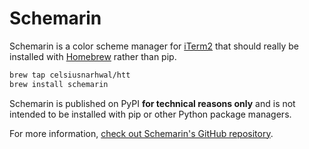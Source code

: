 # Schemarin

Schemarin is a color scheme manager for [iTerm2](https://iterm2.com) that should really be installed with 
[Homebrew](https://brew.sh) rather than pip.

```bash
brew tap celsiusnarhwal/htt
brew install schemarin
```

Schemarin is published on PyPI **for technical reasons only** and is not intended to be installed with pip or other
Python package managers.

For more information, [check out Schemarin's GitHub repository](https://schemarin.celsiusnarhwal.dev).
